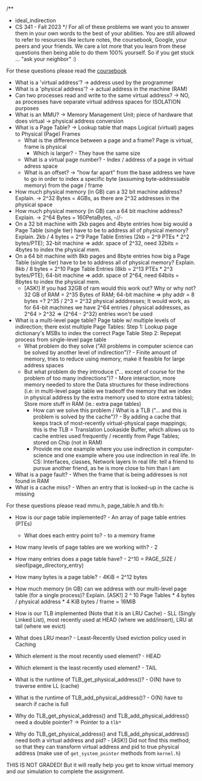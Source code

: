 /**
 * ideal_indirection
 * CS 341 - Fall 2023
 */
For all of these problems we want you to answer them in your own words to the best of your abilities. You are still allowed to refer to resources like lecture notes, the coursebook, Google, your peers and your friends. We care a lot more that you learn from these questions then being able to do them 100% yourself. So if you get stuck ... "ask your neighbor" :)


For these questions please read the [coursebook](http://cs241.cs.illinois.edu/coursebook/Ipc#translating-addresses)
* What is a 'virtual address'? -> address used by the programmer
* What is a 'physical address'? -> actual address in the machine (RAM) 
* Can two processes read and write to the same virtual address? -> NO, as processes have separate virtual address spaces for ISOLATION purposes
* What is an MMU? -> Memory Management Unit; piece of hardware that does virtual -> physical address conversion
* What is a Page Table? -> Lookup table that maps Logical (virtual) pages to Physical (Page) Frames
  * What is the difference between a page and a frame? Page is virtual, frame is physical
    * Which is larger? - They have the same size
  * What is a virtual page number? - Index / address of a page in virtual adress space
  * What is an offset? -> "how far apart" from the base address we have to go in order to index a specific byte (assuming byte-addressable memory) from the page / frame
* How much physical memory (in GB) can a 32 bit machine address? Explain. -> 2^32 Bytes = 4GBs, as there are 2^32 addresses in the physical space
* How much physical memory (in GB) can a 64 bit machine address? Explain. -> 2^64 Bytes = 160PetaBytes, -//-
* On a 32 bit machine with 2kb pages and 4byte entries how big would a Page Table (single tier) have to be to address all of physical memory? Explain.
2kb / 4 bytes = 2^9 Page Table Entries (2kb = 2^9 PTEs * 2^2 bytes/PTE); 32-bit machine => addr. space of 2^32, need 32bits = 4bytes to index the physical mem.
* On a 64 bit machine with 8kb pages and 8byte entries how big a Page Table (single tier) have to be to address all of physical memory? Explain.
8kb / 8 bytes = 2^10 Page Table Entries (8kb = 2^13 PTEs * 2^3 bytes/PTE); 64-bit machine => addr. space of 2^64, need 64bits = 8bytes to index the physical mem.
  * [ASK!] If you had 32GB of ram would this work out? Why or why not?
  32 GB of RAM = 2^35 Bytes of RAM; 64-bit machine => phy addr = 8 bytes =? 2^35 / 2^3 = 2^32 physical adddresses; It would work, as for 64-bit machines we have 2^64 entries / physical addresses, as 2^64 > 2^32 => (2^64 - 2^32) entries won't be used   
* What is a multi-level page table?
  Page table w/ multiple levels of indirection; there exist multiple Page Tables:
  Step 1: Lookup page dictionary's MSBs to index the correct Page Table
  Step 2: Repepat process from single-level page table
  * What problem do they solve ("All problems in computer science can be solved by another level of indirection")? - Finite amount of memory, tries to reduce using memory, make it feasible for large address spaces
  * But what problem do they introduce ("... except of course for the problem of too many indirections")? - More interaction, more memory needed to store the Data structures for these indirections (i.e: in multi-level page table we tradeoff the memory that we index in physical address by the extra memory used to store extra tables); Store more stuff in RAM (ie.: extra page tables)
    * How can we solve this problem / What is a TLB ("... and this is problem is solved by the cache")? - By adding a cache that keeps track of most-recently virtual-physical page mappings; this is the TLB = Translation Lookaside Buffer, which allows us to cache entries used frequently / recently from Page Tables; stored on Chip (not in RAM)
    * Provide me one example where you use indirection in computer-science and one example where you use indirection in real life. 
    In CS: Interfaces, classes, Network layers
    In real life: tell a friend to pursue another friend, as he is more close to him than I am
* What is a page fault? - When the frame that is being addresses is not found in RAM 
* What is a cache miss? - When an entry that is looked-up in the cache is missing

For these questions please read mmu.h, page_table.h and tlb.h:

* How is our page table implemented? - An array of page table entries (PTEs)
  * What does each entry point to? - to a memory frame
* How many levels of page tables are we working with? - 2
* How many entries does a page table have? - 2^10 = PAGE_SIZE / sieof(page_directory_entry)
* How many bytes is a page table? -  4KiB = 2^12 bytes
* How much memory (in GB) can we address with our multi-level page table (for a single process)? Explain.
[ASK!] 2 ^ 10 Page Tables * 4 bytes / physical address * 4 KiB bytes / frame = 16MiB  

* How is our TLB implemented (Note that it is an LRU Cache) - SLL (Singly Linked List), most recently used at HEAD (where we add/insert), LRU at tail (where we evict)
* What does LRU mean? - Least-Recently Used eviction policy used in Caching
* Which element is the most recently used element? - HEAD
* Which element is the least recently used element? - TAIL
* What is the runtime of TLB_get_physical_address()?  - O(N) have to traverse entire LL (cache)
* What is the runtime of TLB_add_physical_address()? - O(N) have to search if cache is full
* Why do TLB_get_physical_address() and TLB_add_physical_address() need a double pointer? -> Pointer to a `tlb*`
* Why do TLB_get_physical_address() and TLB_add_physical_address() need both a virtual address and pid? - [ASK!] Did not find this method; so that they can transform virtual address and pid to true physical address (make use of `get_system_pointer` methods from `kernel.h`)

THIS IS NOT GRADED! But it will really help you get to know virtual memory and our simulation to complete the assignment.
